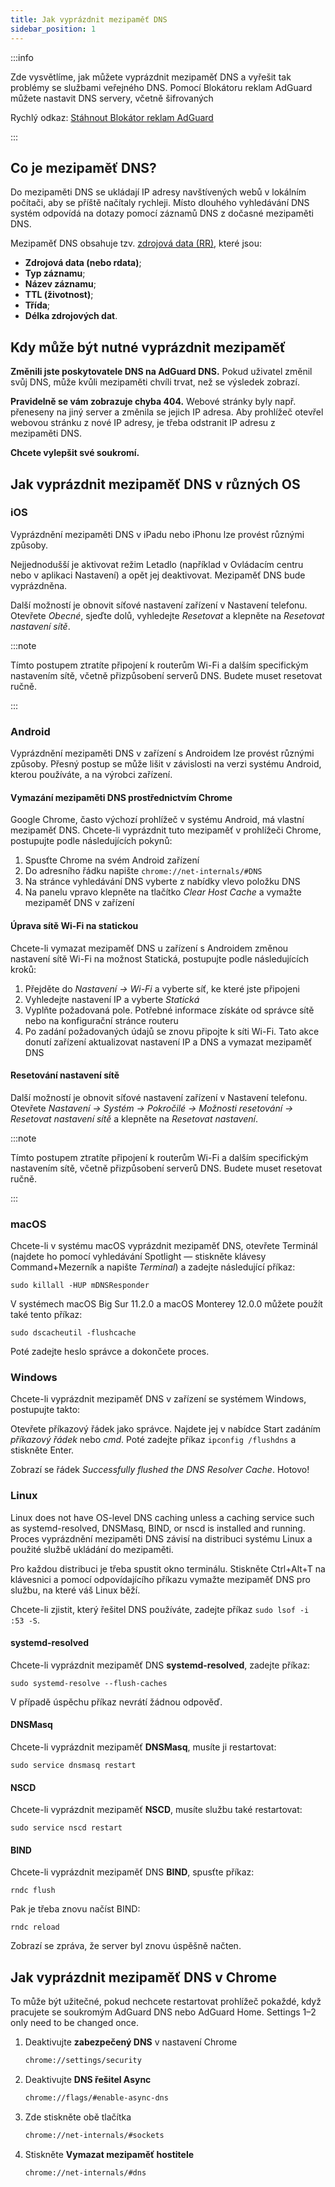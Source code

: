 ```yaml
---
title: Jak vyprázdnit mezipaměť DNS
sidebar_position: 1
---
```


:::info

Zde vysvětlíme, jak můžete vyprázdnit mezipaměť DNS a vyřešit tak problémy se službami veřejného DNS. Pomocí Blokátoru reklam AdGuard můžete nastavit DNS servery, včetně šifrovaných

Rychlý odkaz: [Stáhnout Blokátor reklam AdGuard](https://agrd.io/download-kb-adblock)

:::

## Co je mezipaměť DNS?

Do mezipaměti DNS se ukládají IP adresy navštívených webů v lokálním počítači, aby se příště načítaly rychleji. Místo dlouhého vyhledávání DNS systém odpovídá na dotazy pomocí záznamů DNS z dočasné mezipaměti DNS.

Mezipaměť DNS obsahuje tzv. [zdrojová data (RR)](https://en.wikipedia.org/wiki/Domain_Name_System#Resource_records), které jsou:

- **Zdrojová data (nebo rdata)**;
- **Typ záznamu**;
- **Název záznamu**;
- **TTL (životnost)**;
- **Třída**;
- **Délka zdrojových dat**.

## Kdy může být nutné vyprázdnit mezipaměť

**Změnili jste poskytovatele DNS na AdGuard DNS.** Pokud uživatel změnil svůj DNS, může kvůli mezipaměti chvíli trvat, než se výsledek zobrazí.

**Pravidelně se vám zobrazuje chyba 404.** Webové stránky byly např. přeneseny na jiný server a změnila se jejich IP adresa. Aby prohlížeč otevřel webovou stránku z nové IP adresy, je třeba odstranit IP adresu z mezipaměti DNS.

**Chcete vylepšit své soukromí.**

## Jak vyprázdnit mezipaměť DNS v různých OS

### iOS

Vyprázdnění mezipaměti DNS v iPadu nebo iPhonu lze provést různými způsoby.

Nejjednodušší je aktivovat režim Letadlo (například v Ovládacím centru nebo v aplikaci Nastavení) a opět jej deaktivovat. Mezipaměť DNS bude vyprázdněna.

Další možností je obnovit síťové nastavení zařízení v Nastavení telefonu. Otevřete *Obecné*, sjeďte dolů, vyhledejte *Resetovat* a klepněte na *Resetovat nastavení sítě*.

:::note

Tímto postupem ztratíte připojení k routerům Wi-Fi a dalším specifickým nastavením sítě, včetně přizpůsobení serverů DNS. Budete muset resetovat ručně.

:::

### Android

Vyprázdnění mezipaměti DNS v zařízení s Androidem lze provést různými způsoby. Přesný postup se může lišit v závislosti na verzi systému Android, kterou používáte, a na výrobci zařízení.

#### Vymazání mezipaměti DNS prostřednictvím Chrome

Google Chrome, často výchozí prohlížeč v systému Android, má vlastní mezipaměť DNS. Chcete-li vyprázdnit tuto mezipaměť v prohlížeči Chrome, postupujte podle následujících pokynů:

1. Spusťte Chrome na svém Android zařízení
1. Do adresního řádku napište `chrome://net-internals/#DNS`
1. Na stránce vyhledávání DNS vyberte z nabídky vlevo položku DNS
1. Na panelu vpravo klepněte na tlačítko *Clear Host Cache* a vymažte mezipaměť DNS v zařízení

#### Úprava sítě Wi-Fi na statickou

Chcete-li vymazat mezipaměť DNS u zařízení s Androidem změnou nastavení sítě Wi-Fi na možnost Statická, postupujte podle následujících kroků:

1. Přejděte do *Nastavení → Wi-Fi* a vyberte síť, ke které jste připojeni
1. Vyhledejte nastavení IP a vyberte *Statická*
1. Vyplňte požadovaná pole. Potřebné informace získáte od správce sítě nebo na konfigurační stránce routeru
1. Po zadání požadovaných údajů se znovu připojte k síti Wi-Fi. Tato akce donutí zařízení aktualizovat nastavení IP a DNS a vymazat mezipaměť DNS

#### Resetování nastavení sítě

Další možností je obnovit síťové nastavení zařízení v Nastavení telefonu. Otevřete *Nastavení → Systém → Pokročilé → Možnosti resetování → Resetovat nastavení sítě* a klepněte na *Resetovat nastavení*.

:::note

Tímto postupem ztratíte připojení k routerům Wi-Fi a dalším specifickým nastavením sítě, včetně přizpůsobení serverů DNS. Budete muset resetovat ručně.

:::

### macOS

Chcete-li v systému macOS vyprázdnit mezipaměť DNS, otevřete Terminál (najdete ho pomocí vyhledávání Spotlight — stiskněte klávesy Command+Mezerník a napište *Terminal*) a zadejte následující příkaz:

`sudo killall -HUP mDNSResponder`

V systémech macOS Big Sur 11.2.0 a macOS Monterey 12.0.0 můžete použít také tento příkaz:

`sudo dscacheutil -flushcache`

Poté zadejte heslo správce a dokončete proces.

### Windows

Chcete-li vyprázdnit mezipaměť DNS v zařízení se systémem Windows, postupujte takto:

Otevřete příkazový řádek jako správce. Najdete jej v nabídce Start zadáním *příkazový řádek* nebo *cmd*. Poté zadejte příkaz `ipconfig /flushdns` a stiskněte Enter.

Zobrazí se řádek *Successfully flushed the DNS Resolver Cache*. Hotovo!

### Linux

Linux does not have OS-level DNS caching unless a caching service such as systemd-resolved, DNSMasq, BIND, or nscd is installed and running. Proces vyprázdnění mezipaměti DNS závisí na distribuci systému Linux a použité službě ukládání do mezipaměti.

Pro každou distribuci je třeba spustit okno terminálu. Stiskněte Ctrl+Alt+T na klávesnici a pomocí odpovídajícího příkazu vymažte mezipaměť DNS pro službu, na které váš Linux běží.

Chcete-li zjistit, který řešitel DNS používáte, zadejte příkaz `sudo lsof -i :53 -S`.

#### systemd-resolved

Chcete-li vyprázdnit mezipaměť DNS **systemd-resolved**, zadejte příkaz:

`sudo systemd-resolve --flush-caches`

V případě úspěchu příkaz nevrátí žádnou odpověď.

#### DNSMasq

Chcete-li vyprázdnit mezipaměť **DNSMasq**, musíte ji restartovat:

`sudo service dnsmasq restart`

#### NSCD

Chcete-li vyprázdnit mezipaměť **NSCD**, musíte službu také restartovat:

`sudo service nscd restart`

#### BIND

Chcete-li vyprázdnit mezipaměť DNS **BIND**, spusťte příkaz:

`rndc flush`

Pak je třeba znovu načíst BIND:

`rndc reload`

Zobrazí se zpráva, že server byl znovu úspěšně načten.

## Jak vyprázdnit mezipaměť DNS v Chrome

To může být užitečné, pokud nechcete restartovat prohlížeč pokaždé, když pracujete se soukromým AdGuard DNS nebo AdGuard Home. Settings 1–2 only need to be changed once.

1. Deaktivujte **zabezpečený DNS** v nastavení Chrome

    ```bash
    chrome://settings/security
    ```

1. Deaktivujte **DNS řešitel Async**

    ```bash
    chrome://flags/#enable-async-dns
    ```

1. Zde stiskněte obě tlačítka

    ```bash
    chrome://net-internals/#sockets
    ```

1. Stiskněte **Vymazat mezipaměť hostitele**

    ```bash
    chrome://net-internals/#dns
    ```
